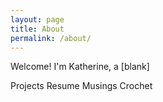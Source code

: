 ```yaml
---
layout: page
title: About
permalink: /about/
---
```


Welcome! I'm Katherine, a [blank]

Projects
<icon>
Resume
<icon>
Musings
<icon>
Crochet
<icon>